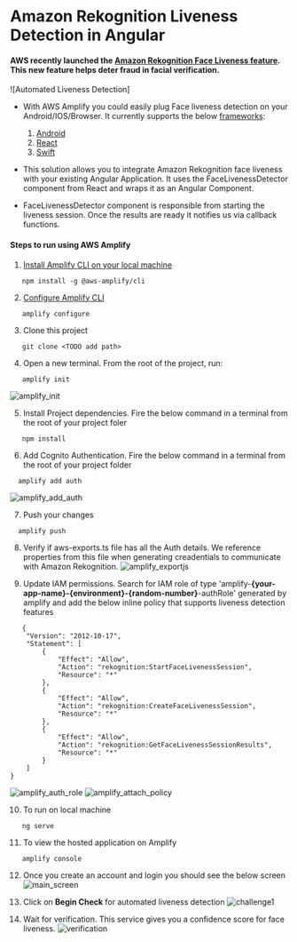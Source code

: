 # Amazon Rekognition Liveness Detection in Angular


#### AWS recently launched the [Amazon Rekognition Face Liveness feature](https://aws.amazon.com/about-aws/whats-new/2023/04/amazon-rekognition-face-liveness-deter-fraud-facial-verification/). This new feature helps deter fraud in facial verification.


![Automated Liveness Detection]



* With AWS Amplify you could easily plug Face liveness detection on your Android/IOS/Browser. It currently supports the below [frameworks](https://ui.docs.amplify.aws/react/connected-components/liveness):
  1. [Android](https://ui.docs.amplify.aws/android/connected-components/liveness)
  2. [React](https://ui.docs.amplify.aws/react/connected-components/liveness)
  3. [Swift](https://ui.docs.amplify.aws/swift/connected-components/liveness)

* This solution allows you to integrate Amazon Rekognition face liveness with your existing Angular Application. It uses the  FaceLivenessDetector component from React and wraps it as an Angular Component. 
* FaceLivenessDetector component is responsible from starting the liveness session. Once the results are ready it notifies us via callback functions. 

#### Steps to run using AWS Amplify
1. [Install Amplify CLI on your local machine](https://docs.amplify.aws/cli/start/install/#pre-requisites-for-installation)
```
   npm install -g @aws-amplify/cli
```

2. [Configure Amplify CLI](https://docs.amplify.aws/start/getting-started/installation/q/integration/angular/#configure-the-amplify-cli)
```
   amplify configure
```

3. Clone this project
```
   git clone <TODO add path>
``` 
4. Open a new terminal. From the root of the project, run:
```
   amplify init
```
   ![amplify_init](/images/amplify_init.png)

5. Install Project dependencies. Fire the below command in a terminal from the root of your project foler

```
   npm install
```

6. Add Cognito Authentication. Fire the below command in a terminal from the root of your project folder
```
  amplify add auth
```
 ![amplify_add_auth](/images/amplify_add_auth.png)

7. Push your changes
```
  amplify push
```

8. Verify if aws-exports.ts file has all the Auth details. We reference properties from this file when generating creadentials to communicate with Amazon Rekognition.
![amplify_exportjs](/images/amplify_exportjs.png)

9. Update IAM permissions. Search for IAM role of type 'amplify-**{your-app-name}-{environment}-{random-number}**-authRole' generated by amplify and add the below inline policy that supports liveness detection features
```
   {
    "Version": "2012-10-17",
    "Statement": [
        {
            "Effect": "Allow",
            "Action": "rekognition:StartFaceLivenessSession",
            "Resource": "*"
        },
        {
            "Effect": "Allow",
            "Action": "rekognition:CreateFaceLivenessSession",
            "Resource": "*"
        },
        {
            "Effect": "Allow",
            "Action": "rekognition:GetFaceLivenessSessionResults",
            "Resource": "*"
        }
    ]
}
```
![amplify_auth_role](/images/amplify_auth_role.png)
![amplify_attach_policy](/images/amplify_attach_policy.png)

10. To run on local machine
```
   ng serve
```
11. To view the hosted application on Amplify
```
   amplify console
```
12. Once you create an account and login you should see the below screen
![main_screen](/images/face_liveness_main_screen.png)

13. Click on **Begin Check** for automated liveness detection
![challenge1](/images/challenge1.png)

14. Wait for verification. This service gives you a confidence score for face liveness.
![verification](/images/verification.png)
